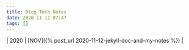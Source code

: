 ```yaml
---
title: Blog Tech Notes
date: 2020-11-11 07:47
tags: []
---
```


| 2020 | [NOV]({% post_url 2020-11-12-jekyll-doc-and-my-notes %}) |
